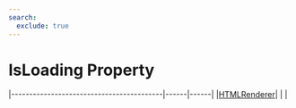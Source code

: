 ```yaml
---
search:
  exclude: true
---
```


<h1 class="heading"><span class="name">IsLoading Property</span></h1>

|------------------------------------------|------|------|
|[HTMLRenderer](../objects/htmlrenderer.md)|&nbsp;|&nbsp;|

